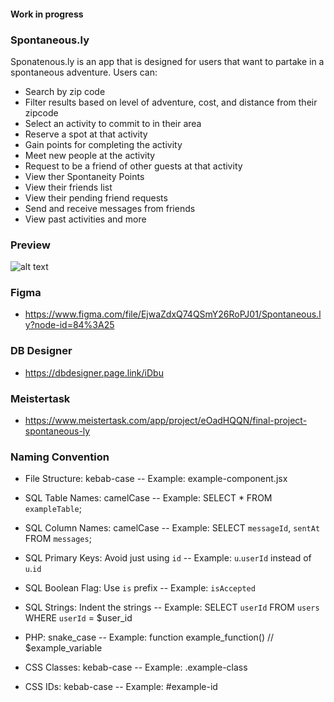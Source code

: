 
#### Work in progress
### Spontaneous.ly
Sponatenous.ly is an app that is designed for users that want to partake in a spontaneous adventure.  Users can:
- Search by zip code
- Filter results based on level of adventure, cost, and distance from their zipcode
- Select an activity to commit to in their area
- Reserve a spot at that activity
- Gain points for completing the activity
- Meet new people at the activity
- Request to be a friend of other guests at that activity
- View ther Spontaneity Points
- View their friends list
- View their pending friend requests
- Send and receive messages from friends
- View past activities and more

### Preview

![alt text](preview.png=250x250)


### Figma
- https://www.figma.com/file/EjwaZdxQ74QSmY26RoPJ01/Spontaneous.ly?node-id=84%3A25

### DB Designer
- https://dbdesigner.page.link/iDbu

### Meistertask
- https://www.meistertask.com/app/project/eOadHQQN/final-project-spontaneous-ly

### Naming Convention
- File Structure: kebab-case
-- Example: example-component.jsx

- SQL Table Names: camelCase
-- Example: SELECT * FROM `exampleTable`;

- SQL Column Names: camelCase
-- Example: SELECT `messageId`, `sentAt` FROM `messages`;

- SQL Primary Keys: Avoid just using `id`
-- Example: `u`.`userId` instead of `u`.`id`

- SQL Boolean Flag: Use `is` prefix
-- Example: `isAccepted`

- SQL Strings: Indent the strings
-- Example: SELECT `userId`
              FROM `users`
             WHERE `userId` = $user_id

- PHP: snake_case
-- Example: function example_function() // $example_variable

- CSS Classes: kebab-case
-- Example: .example-class

- CSS IDs: kebab-case
-- Example: #example-id
